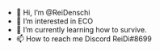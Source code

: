 - 👋 Hi, I’m @ReiDenschi
- 👀 I’m interested in ECO
- 🌱 I’m currently learning how to survive.
- 📫 How to reach me Discord ReiDi#8699

<!---
ReiDenschi/ReiDenschi is a ✨ special ✨ repository because its `README.md` (this file) appears on your GitHub profile.
You can click the Preview link to take a look at your changes.
--->
